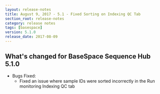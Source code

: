 ```yaml
---
layout: release-notes
title: August 9, 2017 - 5.1 - Fixed Sorting on Indexing QC Tab
section_root: release-notes
category: release notes
tags: [basespace]
version: 5.1.0
release_date: 2017-08-09
---
```


## What's changed for BaseSpace Sequence Hub 5.1.0
	
- Bugs Fixed:
	- Fixed an issue where sample IDs were sorted incorrectly in the Run monitoring Indexing QC tab
